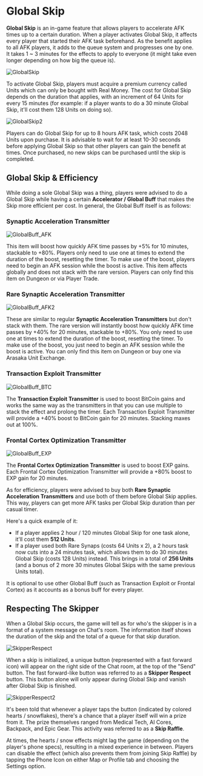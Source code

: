 # Global Skip

**Global Skip** is an in-game feature that allows players to accelerate AFK times up to a certain duration. When a player activates Global Skip, it affects every player that started their AFK task beforehand. As the benefit applies to all AFK players, it adds to the queue system and progresses one by one. It takes 1 ~ 3 minutes for the effects to apply to everyone (it might take even longer depending on how big the queue is).

![GlobalSkip](/resources/mobile-tutorial/GlobalSkip.png)

To activate Global Skip, players must acquire a premium currency called Units which can only be bought with Real Money. The cost for Global Skip depends on the duration that applies, with an increment of 64 Units for every 15 minutes (for example: if a player wants to do a 30 minute Global Skip, it'll cost them 128 Units on doing so).

![GlobalSkip2](/resources/mobile-tutorial/GlobalSkip2.png)

Players can do Global Skip for up to 8 hours AFK task, which costs 2048 Units upon purchase. It is advisable to wait for at least 10-30 seconds before applying Global Skip so that other players can gain the benefit at times. Once purchased, no new skips can be purchased until the skip is completed.

## Global Skip & Efficiency

While doing a sole Global Skip was a thing, players were advised to do a Global Skip while having a certain **Accelerator / Global Buff** that makes the Skip more efficient per cost. In general, the Global Buff itself is as follows:

### Synaptic Acceleration Transmitter

![GlobalBuff_AFK](/resources/mobile-tutorial/GlobalBuff_AFK.png)

This item will boost how quickly AFK time passes by +5% for 10 minutes, stackable to +80%. Players only need to use one at times to extend the duration of the boost, resetting the timer. To make use of the boost, players need to begin an AFK session while the boost is active. This item affects globally and does not stack with the rare version. Players can only find this item on Dungeon or via Player Trade.

### Rare Synaptic Acceleration Transmitter

![GlobalBuff_AFK2](/resources/mobile-tutorial/GlobalBuff_AFK2.png)

These are similar to regular **Synaptic Acceleration Transmitters** but don't stack with them. The rare version will instantly boost how quickly AFK time passes by +40% for 20 minutes, stackable to +80%. You only need to use one at times to extend the duration of the boost, resetting the timer. To make use of the boost, you just need to begin an AFK session while the boost is active. You can only find this item on Dungeon or buy one via Arasaka Unit Exchange.

### Transaction Exploit Transmitter

![GlobalBuff_BTC](/resources/mobile-tutorial/GlobalBuff_BTC.png)

The **Transaction Exploit Transmitter** is used to boost BitCoin gains and works the same way as the transmitters in that you can use multiple to stack the effect and prolong the timer. Each Transaction Exploit Transmitter will provide a +40% boost to BitCoin gain for 20 minutes. Stacking maxes out at 100%.

### Frontal Cortex Optimization Transmitter

![GlobalBuff_EXP](/resources/mobile-tutorial/GlobalBuff_EXP.png)

The **Frontal Cortex Optimization Transmitter** is used to boost EXP gains. Each Frontal Cortex Optimization Transmitter will provide a +80% boost to EXP gain for 20 minutes.

As for efficiency, players were advised to buy both **Rare Synaptic Acceleration Transmitters** and use both of them before Global Skip applies. This way, players can get more AFK tasks per Global Skip duration than per casual timer.

Here's a quick example of it:

-   If a player applies 2 hour / 120 minutes Global Skip for one task alone, it'll cost them **512 Units**.
-   If a player used both Rare Synaps (costs 64 Units x 2), a 2 hours task now cuts into a 24 minutes task, which allows them to do 30 minutes Global Skip (costs 128 Units) instead. This brings in a total of **256 Units** (and a bonus of 2 more 30 minutes Global Skips with the same previous Units total).

It is optional to use other Global Buff (such as Transaction Exploit or Frontal Cortex) as it accounts as a bonus buff for every player.

## Respecting The Skipper

When a Global Skip occurs, the game will tell as for who's the skipper is in a format of a system message on Chat's room. The information itself shows the duration of the skip and the total of a queue for that skip duration.

![SkipperRespect](/resources/mobile-tutorial/SkipperRespect.png)

When a skip is initialized, a unique button (represented with a fast forward icon) will appear on the right side of the Chat room, at the top of the "Send" button. The fast forward-like button was referred to as a **Skipper Respect** button. This button alone will only appear during Global Skip and vanish after Global Skip is finished.

![SkipperRespect2](/resources/mobile-tutorial/SkipperRespect2.png)

It's been told that whenever a player taps the button (indicated by colored hearts / snowflakes), there's a chance that a player itself will win a prize from it. The prize themselves ranged from Medical Tech, AI Cores, Backpack, and Epic Gear. This activity was referred to as a **Skip Raffle**.

At times, the hearts / snow effects might lag the game (depending on the player's phone specs), resulting in a mixed experience in between. Players can disable the effect (which also prevents them from joining Skip Raffle) by tapping the Phone Icon on either Map or Profile tab and choosing the Settings option.
